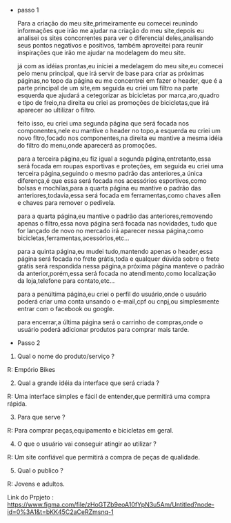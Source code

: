    - passo 1
   
       Para a criação do meu site,primeiramente eu comecei reunindo informações
    que irão me ajudar na criação do meu site,depois eu analisei os sites concorrentes 
    para ver o diferencial deles,analisando seus pontos negativos e positivos,
    também aproveitei para reunir inspirações que irão me ajudar na modelagem do meu site.
    
       já com as idéias prontas,eu iniciei a medelagem do meu site,eu comecei pelo menu principal,
    que irá servir de base para criar as próximas páginas,no topo da página eu me concentrei em fazer o header,
    que é a parte principal de um site,em seguida eu criei um filtro na parte esquerda que ajudará a cetegorizar
    as bicicletas por marca,aro,quadro e tipo de freio,na direita eu criei as promoções de bicicletas,que irá aparecer
    ao ultilizar o filtro.
    
       feito isso, eu criei uma segunda página que será focada nos componentes,nele eu mantive o header no topo,a esquerda eu
    criei um novo fltro,focado nos componentes,na direita eu mantive a mesma idéia do filtro do menu,onde aparecerá as promoções.
    
      para a terceira página,eu fiz igual a segunda página,entretanto,essa será focada em roupas esportivas e proteções,
    em seguida eu criei uma terceira página,seguindo o mesmo padrão das anteriores,a única diferença,é que essa será focada nos
    acessórios esportivos,como bolsas e mochilas,para a quarta página eu mantive o padrão das anteriores,todavia,essa será focada
    em ferramentas,como chaves allen e chaves para remover o pedivela.
    
       para a quarta página,eu mantive o padrão das anteriores,removendo apenas o filtro,essa nova página será focada nas novidades,
    tudo que for lançado de novo no mercado irá aparecer nessa página,como bicicletas,ferramentas,acessórios,etc...
    
      para a quinta página,eu mudei tudo,mantendo apenas o header,essa página será focada no frete grátis,toda e qualquer dúvida sobre
    o frete grátis será respondida nessa página,a próxima página manteve o padrão da anterior,porém,essa será focada no atendimento,como
    localização da loja,telefone para contato,etc...
    
       para a penúltima página,eu criei o perfil do usuário,onde o usuário poderá criar uma conta unsando o e-mail,cpf ou cnpj,ou simplesmente
    entrar com o facebook ou google.
    
      para encerrar,a última página será o carrinho de compras,onde o usuário poderá adicionar produtos para comprar mais tarde.

   - Passo 2

   1) Qual o nome do produto/serviço ?

   R: Empório Bikes

   2) Qual a grande idéia da interface que será criada ?

   R: Uma interface simples e fácil de entender,que permitirá uma compra rápida.

   3) Para que serve ?

   R: Para comprar peças,equipamento e bicicletas em geral.

   4) O que o usuário vai conseguir atingir ao utilizar ?

   R: Um site confiável que permitirá a compra de peças de qualidade.

   5) Qual o publico ?

   R: Jovens e adultos.
   
   Link do Prpjeto : https://www.figma.com/file/zHoGTZb9eoA10fYpN3u5Am/Untitled?node-id=0%3A1&t=bKK45C2aCeRZmsnq-1
